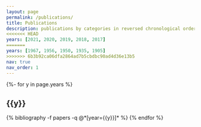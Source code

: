 ```yaml
---
layout: page
permalink: /publications/
title: Publications
description: publications by categories in reversed chronological order. generated by jekyll-scholar.
<<<<<<< HEAD
years: [2021, 2020, 2019, 2018, 2017]
=======
years: [1967, 1956, 1950, 1935, 1905]
>>>>>>> 6b3b92ca06dfa2864ad7b5cbdbc90ad4d36e13b5
nav: true
nav_order: 1
---
```

<!-- _pages/publications.md -->
<div class="publications">

{%- for y in page.years %}
  <h2 class="year">{{y}}</h2>
  {% bibliography -f papers -q @*[year={{y}}]* %}
{% endfor %}

</div>
